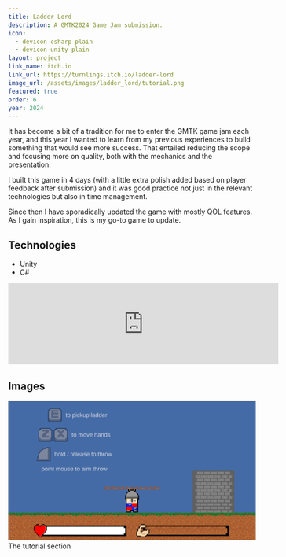 ```yaml
---
title: Ladder Lord
description: A GMTK2024 Game Jam submission.
icon: 
  - devicon-csharp-plain
  - devicon-unity-plain
layout: project
link_name: itch.io
link_url: https://turnlings.itch.io/ladder-lord
image_url: /assets/images/ladder_lord/tutorial.png
featured: true
order: 6
year: 2024
---
```


It has become a bit of a tradition for me to enter the GMTK game jam each year, and this year I wanted to learn from my previous experiences to build something that would see more success. That entailed reducing the scope and focusing more on quality, both with the mechanics and the presentation.  

I built this game in 4 days (with a little extra polish added based on player feedback after submission) and it was good practice not just in the relevant technologies but also in time management.

Since then I have sporadically updated the game with mostly QOL features. As I gain inspiration, this is my go-to game to update.

## Technologies
- Unity
- C#

<iframe frameborder="0" src="https://itch.io/embed/2909666?border_width=0&amp;bg_color=f0f0f0&amp;fg_color=242424&amp;link_color=242424&amp;border_color=5b5b5b" width="550" height="165"><a href="https://turnlings.itch.io/ladder-lord">Ladder Lord by Turnlings</a></iframe>

## Images
![Tutorial](/assets/images/ladder_lord/tutorial.png)
The tutorial section